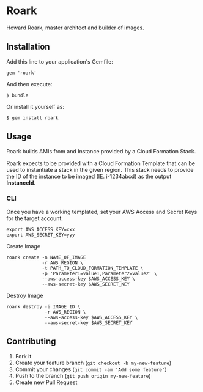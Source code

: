 # Roark

Howard Roark, master architect and builder of images.

## Installation

Add this line to your application's Gemfile:

    gem 'roark'

And then execute:

    $ bundle

Or install it yourself as:

    $ gem install roark

## Usage

Roark builds AMIs from and Instance provided by a Cloud Formation Stack.

Roark expects to be provided with a Cloud Formation Template that can be used to instantiate a stack in the given region.  This stack needs to provide the ID of the instance to be imaged (IE. i-1234abcd) as the output **InstanceId**.

### CLI

Once you have a working templated, set your AWS Access and Secret Keys for the target account:

    export AWS_ACCESS_KEY=xxx
    export AWS_SECRET_KEY=yyy

Create Image

    roark create -n NAME_OF_IMAGE
                 -r AWS_REGION \
                 -t PATH_TO_CLOUD_FORMATION_TEMPLATE \
                 -p 'Parameter1=value1,Parameter2=value2' \
                 --aws-access-key $AWS_ACCESS_KEY \
                 --aws-secret-key $AWS_SECRET_KEY

Destroy Image

    roark destroy -i IMAGE_ID \
                  -r AWS_REGION \
                  --aws-access-key $AWS_ACCESS_KEY \
                  --aws-secret-key $AWS_SECRET_KEY

## Contributing

1. Fork it
2. Create your feature branch (`git checkout -b my-new-feature`)
3. Commit your changes (`git commit -am 'Add some feature'`)
4. Push to the branch (`git push origin my-new-feature`)
5. Create new Pull Request
